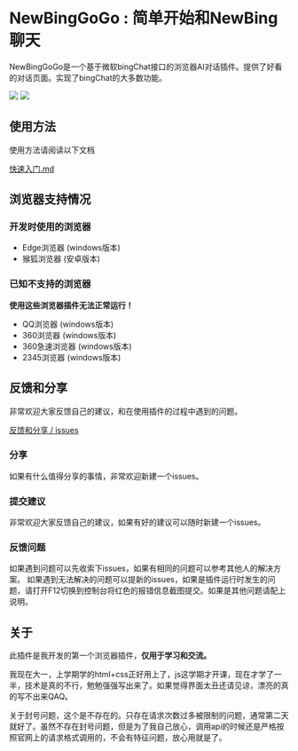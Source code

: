 # NewBingGoGo : 简单开始和NewBing聊天

NewBingGoGo是一个基于微软bingChat接口的浏览器AI对话插件。提供了好看的对话页面。实现了bingChat的大多数功能。

![](https://gitee.com/jja8/NewBingGoGo.wikis/raw/master/images/1.png)
![](https://gitee.com/jja8/NewBingGoGo.wikis/raw/master/images/1.1.png)

## 使用方法
使用方法请阅读以下文档

[快速入门.md](https://gitee.com/jja8/NewBingGoGo.wikis/blob/master/%E5%BF%AB%E9%80%9F%E5%85%A5%E9%97%A8.md)


## 浏览器支持情况
### 开发时使用的浏览器
- Edge浏览器 (windows版本)
- 猴狐浏览器 (安卓版本)
### 已知不支持的浏览器
**使用这些浏览器插件无法正常运行！**
- QQ浏览器 (windows版本) 
- 360浏览器 (windows版本)
- 360急速浏览器 (windows版本)
- 2345浏览器 (windows版本)


## 反馈和分享
非常欢迎大家反馈自己的建议，和在使用插件的过程中遇到的问题。

[反馈和分享 / issues](https://gitee.com/jja8/NewBingGoGo/issues)

### 分享
如果有什么值得分享的事情，非常欢迎新建一个issues。

### 提交建议
非常欢迎大家反馈自己的建议，如果有好的建议可以随时新建一个issues。

### 反馈问题
如果遇到问题可以先收索下issues，如果有相同的问题可以参考其他人的解决方案。
如果遇到无法解决的问题可以提新的issues，如果是插件运行时发生的问题，请打开F12切换到控制台将红色的报错信息截图提交。如果是其他问题请配上说明。



## 关于

此插件是我开发的第一个浏览器插件，**仅用于学习和交流。**

我现在大一，上学期学的html+css正好用上了，js这学期才开课，现在才学了一半，技术是真的不行，勉勉强强写出来了。如果觉得界面太丑还请见谅，漂亮的真的写不出来QAQ。

关于封号问题，这个是不存在的。只存在请求次数过多被限制的问题，通常第二天就好了。虽然不存在封号问题，但是为了我自己放心，调用api的时候还是严格按照官网上的请求格式调用的，不会有特征问题，放心用就是了。